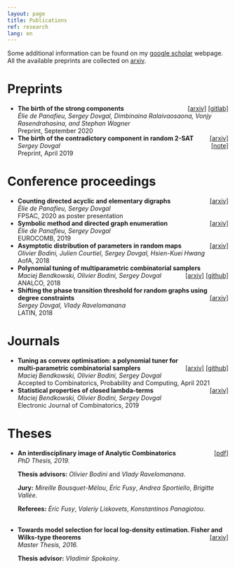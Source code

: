 ```yaml
---
layout: page
title: Publications
ref: research
lang: en
---
```


Some additional information can be found on my [google
scholar](https://scholar.google.com/citations?user=yIfJmgYAAAAJ&hl=ru) webpage.
All the available preprints are collected on
[arxiv](https://arxiv.org/search/?query=sergey+dovgal&searchtype=author).

# Preprints
<ul class="pre">

<li><b>
The birth of the strong components
</b><div style="float: right">
<a href="http://arxiv.org/abs/2009.12127">[arxiv]</a>
<a href="https://gitlab.com/sergey.dovgal/strong-components-aux">[gitlab]</a>
</div><br /><i>
Élie de Panafieu,
Sergey Dovgal,
Dimbinaina Ralaivaosaona,
Vonjy Rasendrahasina,
and Stephan Wagner
</i><br />
Preprint, September 2020
</li>

<li><b>
The birth of the contradictory component in random 2-SAT
</b><div style="float: right">
<a href="https://arxiv.org/abs/1904.10266">[arxiv]</a>
<!--<a href="">[slides]</a>-->
</div><br /><i>
Sergey Dovgal
</i><div style="float: right">
<a href="files/first-april.pdf">[note]</a>
</div>
<br />
Preprint, April 2019
</li>

</ul>

# Conference proceedings
<ul class="conf">

<li><b>
Counting directed acyclic and elementary digraphs
</b><div style="float: right">
<a href="https://arxiv.org/abs/2001.08659">[arxiv]</a>
<!--<a href="">[slides]</a>-->
</div><br /><i>
Élie de Panafieu, Sergey Dovgal
</i><br />
FPSAC, 2020 as poster presentation
</li>

<li><b>
Symbolic method and directed graph enumeration
</b><div style="float: right">
<a href="https://arxiv.org/abs/1903.09454">[arxiv]</a>
<!--<a href="">[slides]</a>-->
</div><br /><i>
Élie de Panafieu, Sergey Dovgal
</i><br />
EUROCOMB, 2019
</li>

<li><b>
Asymptotic distribution of parameters in random maps
</b><div style="float: right">
<a href="https://arxiv.org/abs/1802.07112">[arxiv]</a>
<!--<a href="">[slides]</a>-->
</div><br /><i>
Olivier Bodini, Julien Courtiel, Sergey Dovgal, Hsien-Kuei Hwang
</i><br />
AofA, 2018
</li>

<li><b>
Polynomial tuning of multiparametric combinatorial samplers
</b><div style="float: right">
<a href="https://arxiv.org/abs/1708.01212">[arxiv]</a>
<!--<a href="">[slides]</a>-->
<a href="https://github.com/maciej-bendkowski/paganini">[github]</a>
</div><br /><i>
Maciej Bendkowski, Olivier Bodini, Sergey Dovgal
</i><br />
ANALCO, 2018
</li>

<li><b>
Shifting the phase transition threshold for random graphs using
  degree constraints
</b><div style="float: right">
<a href="https://arxiv.org/abs/1704.06683">[arxiv]</a>
<!--<a href="">[slides]</a>-->
</div><br /><i>
Sergey Dovgal, Vlady Ravelomanana
</i><br />
LATIN, 2018
</li>

</ul>

# Journals
<ul class="jour">

<li><b>
Tuning as convex optimisation: a polynomial tuner for<br> multi-parametric combinatorial samplers 
</b><div style="float: right">
<a href="https://arxiv.org/abs/2002.12771">[arxiv]</a>
<a href="https://github.com/maciej-bendkowski/paganini">[github]</a>
<!--<a href="">[slides]</a>-->
</div><br /><i>
Maciej Bendkowski, Olivier Bodini, Sergey Dovgal
</i><br />
Accepted to Combinatorics, Probability and Computing, April 2021
</li>

<li><b>
Statistical properties of closed lambda-terms
</b><div style="float: right">
<a href="https://arxiv.org/abs/1805.09419">[arxiv]</a>
<!--<a href="">[slides]</a>-->
</div><br /><i>
Maciej Bendkowski, Olivier Bodini, Sergey Dovgal
</i><br />
Electronic Journal of Combinatorics, 2019
</li>

</ul>

# Theses
<ul class="thes">

<li><b>
An interdisciplinary image of Analytic Combinatorics
</b><div style="float: right">
<a href="files/thesis.pdf">[pdf]</a>
<!--<a href="">[slides]</a>-->
</div><br /><i>
PhD Thesis, 2019.
</i><br />

<b>Thesis advisors:</b>
<i>Olivier Bodini</i> and <i>Vlady Ravelomanana</i>.<br />

<b>Jury:</b>
<i>Mireille Bousquet-Mélou</i>,
<i>Éric Fusy</i>,
<i>Andrea Sportiello</i>,
<i>Brigitte Vallée</i>.<br />

<b>Referees:</b>
<i>Éric Fusy</i>,
<i>Valeriy Liskovets</i>,
<i>Konstantinos Panagiotou</i>.

</li>

<br>

<li><b>
Towards model selection for local log-density estimation. Fisher and Wilks-type theorems
</b><div style="float: right">
<a href="https://arxiv.org/abs/1607.00806">[arxiv]</a>
</div><br /><i>
Master Thesis, 2016.
</i><br />

<b>Thesis advisor:</b>
<i>Vladimir Spokoiny</i>.<br />
</li>

</ul>
